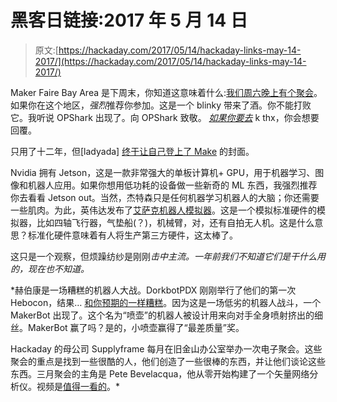 # 黑客日链接:2017 年 5 月 14 日

> 原文:[https://hackaday.com/2017/05/14/hackaday-links-may-14-2017/](https://hackaday.com/2017/05/14/hackaday-links-may-14-2017/)

Maker Faire Bay Area 是下周末，你知道这意味着什么:[我们周六晚上有个聚会](https://hackaday.io/event/21454-the-4th-annual-hackaday-x-tindie-mfba-meetup)。如果你在这个地区，*强烈*推荐你参加。这是一个 blinky 带来了酒。你不能打败它。我听说 OPShark 出现了。向 OPShark 致敬。 *[如果你要去](https://www.eventbrite.com/e/the-4th-annual-hackaday-x-tindie-mfba-meetup-tickets-34041832036)* k thx，你会想要回覆。

只用了十二年，但[ladyada] [终于让自己登上了 Make](https://blog.adafruit.com/2017/05/08/limor-ladyada-fried-on-the-cover-of-make-magazine-makev57/) 的封面。

Nvidia 拥有 Jetson，这是一款非常强大的单板计算机+ GPU，用于机器学习、图像和机器人应用。如果你想用低功耗的设备做一些新奇的 ML 东西，我强烈推荐你去看看 Jetson out。当然，杰特森只是任何机器学习机器人的大脑；你还需要一些肌肉。为此，英伟达发布了[艾萨克机器人模拟器](https://www.nvidia.com/en-us/deep-learning-ai/industries/robotics/)。这是一个模拟标准硬件的模拟器，比如四轴飞行器，气垫船(？)，机械臂，对，还有自拍无人机。这是什么意思？标准化硬件意味着有人将生产第三方硬件，这太棒了。

这只是一个观察，但烦躁纺纱是刚刚*击中主流。一年前我们不知道它们是干什么用的，现在也不知道。*

 *赫伯康是一场糟糕的机器人大战。DorkbotPDX 刚刚举行了他们的第一次 Hebocon，结果… [和你预期的一样糟糕](https://www.dorkbotpdx.org/node/1273)。因为这是一场低劣的机器人战斗，一个 MakerBot 出现了。这个名为“喷壶”的机器人被设计用来向对手全身喷射挤出的细丝。MakerBot 赢了吗？是的，小喷壶赢得了“最差质量”奖。

Hackaday 的母公司 Supplyframe 每月在旧金山办公室举办一次电子聚会。这些聚会的重点是找到一些很酷的人，他们创造了一些很棒的东西，并让他们谈论这些东西。三月聚会的主角是 Pete Bevelacqua，他从零开始构建了一个矢量网络分析仪。视频是[值得一看的](https://www.youtube.com/watch?v=HUAEG3R3qW4)。*